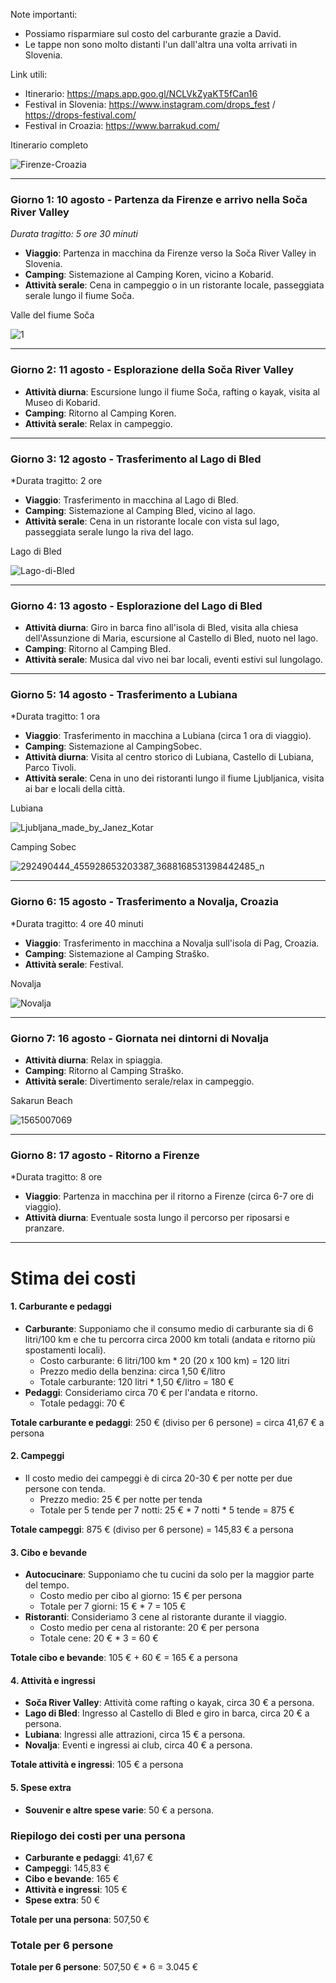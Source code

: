 
Note importanti:
- Possiamo risparmiare sul costo del carburante grazie a David.
- Le tappe non sono molto distanti l'un dall'altra una volta arrivati in Slovenia.

Link utili:
- Itinerario: https://maps.app.goo.gl/NCLVkZyaKT5fCan16
- Festival in Slovenia: https://www.instagram.com/drops_fest / https://drops-festival.com/
- Festival in Croazia: https://www.barrakud.com/

Itinerario completo

![Firenze-Croazia](https://github.com/user-attachments/assets/c398e402-de49-486e-b6e8-3d192dcb76a9)

---
### **Giorno 1: 10 agosto - Partenza da Firenze e arrivo nella Soča River Valley**

*Durata tragitto: 5 ore 30 minuti*

- **Viaggio**: Partenza in macchina da Firenze verso la Soča River Valley in Slovenia.
- **Camping**: Sistemazione al Camping Koren, vicino a Kobarid.
- **Attività serale**: Cena in campeggio o in un ristorante locale, passeggiata serale lungo il fiume Soča.

Valle del fiume Soča

![1](https://github.com/user-attachments/assets/46dfd5a7-2ad8-4040-be10-39c98a7f3b6a)

---
### **Giorno 2: 11 agosto - Esplorazione della Soča River Valley**

- **Attività diurna**: Escursione lungo il fiume Soča, rafting o kayak, visita al Museo di Kobarid.
- **Camping**: Ritorno al Camping Koren.
- **Attività serale**: Relax in campeggio.

---
### **Giorno 3: 12 agosto - Trasferimento al Lago di Bled**

*Durata tragitto: 2 ore

- **Viaggio**: Trasferimento in macchina al Lago di Bled.
- **Camping**: Sistemazione al Camping Bled, vicino al lago.
- **Attività serale**: Cena in un ristorante locale con vista sul lago, passeggiata serale lungo la riva del lago.

Lago di Bled

![Lago-di-Bled](https://github.com/user-attachments/assets/2181abc9-1cbc-4c52-acbe-fb03ac978258)

---
### **Giorno 4: 13 agosto - Esplorazione del Lago di Bled**

- **Attività diurna**: Giro in barca fino all'isola di Bled, visita alla chiesa dell'Assunzione di Maria, escursione al Castello di Bled, nuoto nel lago.
- **Camping**: Ritorno al Camping Bled.
- **Attività serale**: Musica dal vivo nei bar locali, eventi estivi sul lungolago.

---
### **Giorno 5: 14 agosto - Trasferimento a Lubiana**

*Durata tragitto: 1 ora

- **Viaggio**: Trasferimento in macchina a Lubiana (circa 1 ora di viaggio).
- **Camping**: Sistemazione al CampingSobec.
- **Attività diurna**: Visita al centro storico di Lubiana, Castello di Lubiana, Parco Tivoli.
- **Attività serale**: Cena in uno dei ristoranti lungo il fiume Ljubljanica, visita ai bar e locali della città.

Lubiana

![Ljubljana_made_by_Janez_Kotar](https://github.com/user-attachments/assets/1e7e4da7-8348-4455-85c4-51e3f978ca9e)

Camping Sobec

![292490444_455928653203387_3688168531398442485_n](https://github.com/user-attachments/assets/30efb3ab-47fd-4f63-8b54-fc9f043a466f)

---
### **Giorno 6: 15 agosto - Trasferimento a Novalja, Croazia**

*Durata tragitto: 4 ore 40 minuti

- **Viaggio**: Trasferimento in macchina a Novalja sull'isola di Pag, Croazia.
- **Camping**: Sistemazione al Camping Straško.
- **Attività serale**: Festival.

Novalja

![Novalja](https://github.com/user-attachments/assets/a73d8da8-d5a2-4df3-8b89-bba848a9ce25)

---
### **Giorno 7: 16 agosto - Giornata nei dintorni di Novalja**

- **Attività diurna**: Relax in spiaggia.
- **Camping**: Ritorno al Camping Straško.
- **Attività serale**: Divertimento serale/relax in campeggio.

Sakarun Beach

![1565007069](https://github.com/user-attachments/assets/d2bd9a20-493f-42f9-8bf0-87fa79b46267)

---
### **Giorno 8: 17 agosto - Ritorno a Firenze**

*Durata tragitto: 8 ore

- **Viaggio**: Partenza in macchina per il ritorno a Firenze (circa 6-7 ore di viaggio).
- **Attività diurna**: Eventuale sosta lungo il percorso per riposarsi e pranzare.

---
# **Stima dei costi**

#### 1. **Carburante e pedaggi**

- **Carburante**: Supponiamo che il consumo medio di carburante sia di 6 litri/100 km e che tu percorra circa 2000 km totali (andata e ritorno più spostamenti locali).
    - Costo carburante: 6 litri/100 km * 20 (20 x 100 km) = 120 litri
    - Prezzo medio della benzina: circa 1,50 €/litro
    - Totale carburante: 120 litri * 1,50 €/litro = 180 €
- **Pedaggi**: Consideriamo circa 70 € per l'andata e ritorno.
    - Totale pedaggi: 70 €

**Totale carburante e pedaggi**: 250 € (diviso per 6 persone) = circa 41,67 € a persona

#### 2. **Campeggi**

- Il costo medio dei campeggi è di circa 20-30 € per notte per due persone con tenda.
    - Prezzo medio: 25 € per notte per tenda
    - Totale per 5 tende per 7 notti: 25 € * 7 notti * 5 tende = 875 €

**Totale campeggi**: 875 € (diviso per 6 persone) = 145,83 € a persona

#### 3. **Cibo e bevande**

- **Autocucinare**: Supponiamo che tu cucini da solo per la maggior parte del tempo.
    - Costo medio per cibo al giorno: 15 € per persona
    - Totale per 7 giorni: 15 € * 7 = 105 €
- **Ristoranti**: Consideriamo 3 cene al ristorante durante il viaggio.
    - Costo medio per cena al ristorante: 20 € per persona
    - Totale cene: 20 € * 3 = 60 €

**Totale cibo e bevande**: 105 € + 60 € = 165 € a persona

#### 4. **Attività e ingressi**

- **Soča River Valley**: Attività come rafting o kayak, circa 30 € a persona.
- **Lago di Bled**: Ingresso al Castello di Bled e giro in barca, circa 20 € a persona.
- **Lubiana**: Ingressi alle attrazioni, circa 15 € a persona.
- **Novalja**: Eventi e ingressi ai club, circa 40 € a persona.

**Totale attività e ingressi**: 105 € a persona

#### 5. **Spese extra**

- **Souvenir e altre spese varie**: 50 € a persona.

### Riepilogo dei costi per una persona

- **Carburante e pedaggi**: 41,67 €
- **Campeggi**: 145,83 €
- **Cibo e bevande**: 165 €
- **Attività e ingressi**: 105 €
- **Spese extra**: 50 €

**Totale per una persona**: 507,50 €

### Totale per 6 persone

**Totale per 6 persone**: 507,50 € * 6 = 3.045 €


